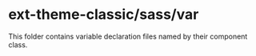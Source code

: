# ext-theme-classic/sass/var

This folder contains variable declaration files named by their component class.
